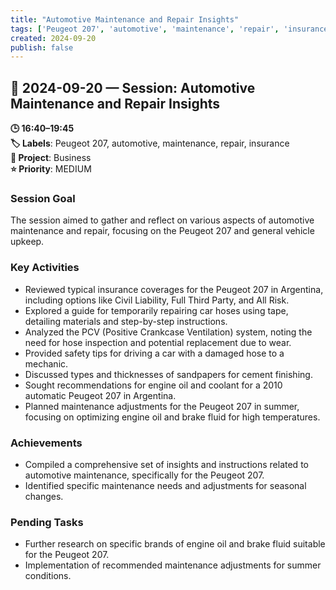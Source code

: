 ```yaml
---
title: "Automotive Maintenance and Repair Insights"
tags: ['Peugeot 207', 'automotive', 'maintenance', 'repair', 'insurance']
created: 2024-09-20
publish: false
---
```


## 📅 2024-09-20 — Session: Automotive Maintenance and Repair Insights

**🕒 16:40–19:45**  
**🏷️ Labels**: Peugeot 207, automotive, maintenance, repair, insurance  
**📂 Project**: Business  
**⭐ Priority**: MEDIUM  


### Session Goal
The session aimed to gather and reflect on various aspects of automotive maintenance and repair, focusing on the Peugeot 207 and general vehicle upkeep.

### Key Activities
- Reviewed typical insurance coverages for the Peugeot 207 in Argentina, including options like Civil Liability, Full Third Party, and All Risk.
- Explored a guide for temporarily repairing car hoses using tape, detailing materials and step-by-step instructions.
- Analyzed the PCV (Positive Crankcase Ventilation) system, noting the need for hose inspection and potential replacement due to wear.
- Provided safety tips for driving a car with a damaged hose to a mechanic.
- Discussed types and thicknesses of sandpapers for cement finishing.
- Sought recommendations for engine oil and coolant for a 2010 automatic Peugeot 207 in Argentina.
- Planned maintenance adjustments for the Peugeot 207 in summer, focusing on optimizing engine oil and brake fluid for high temperatures.

### Achievements
- Compiled a comprehensive set of insights and instructions related to automotive maintenance, specifically for the Peugeot 207.
- Identified specific maintenance needs and adjustments for seasonal changes.

### Pending Tasks
- Further research on specific brands of engine oil and brake fluid suitable for the Peugeot 207.
- Implementation of recommended maintenance adjustments for summer conditions.
